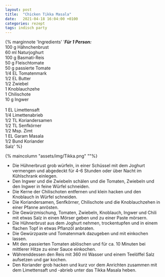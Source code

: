 ```yaml
---
layout: post
title:  "Chicken Tikka Masala"
date:   2021-04-18 16:04:00 +0100
categories: rezept
tags: indisch party
---
```


{% marginnote 'Ingredients' '***Für 1 Person:*** <br>
100 g Hähnchenbrust <br>
60 ml Naturjoghurt <br>
100 g Basmati-Reis <br>
50 g Fleischtomate <br>
50 g passierte Tomate <br>
1/4 EL Tomatenmark <br>
1/2 EL Butter <br>
1/2 Zwiebel <br>
1 Knoblauchzehe <br>
1 Chilischote <br>
10 g Ingwer <br>
 <br>
1 EL Limettensaft <br>
1/4 Limettenabrieb <br>
1/2 TL Koriandersamen <br>
1/2 TL Senfkörner <br>
1/2 Msp. Zimt <br>
1 EL Garam Masala <br>
1/2 Bund Koriander <br>
Salz' %}

{% maincolumn "assets/img/Tikka.png" ""%}



* Die Hühnerbrust grob würfeln, in einer Schüssel mit dem Joghurt vermengen und abgedeckt für 4-6 Stunden oder über Nacht im Kühlschrank einlegen.
* Den Ingwer und die Zwiebeln schälen und die Tomaten, Zwiebeln und den Ingwer in feine Würfel schneiden. 
* Die Kerne der Chilischoten entfernen und klein hacken und den Knoblauch in Würfel schneiden.
* Die Koriandersamen, Senfkörner, Chilischote und die Knoblauchzehen in einer Pfanne anrösten.
* Die Gewürzmischung, Tomaten, Zwiebeln, Knoblauch, Ingwer und Chili mit etwas Salz in einen Mörser geben und zu einer Paste mörsern.
* Die Hühnerbrust aus dem Joghurt nehmen, trockentupfen und in einem flachen Topf in etwas Pflanzöl anbraten. 
* Die Gewürzpaste und Tomatenmark dazugeben und mit einkochen lassen.
* Mit den passierten Tomaten ablöschen und für ca. 10 Minuten bei mittlerer Hitze zu einer Sauce einkochen.
* Währenddessen den Reis mit 360 ml Wasser und einem Teelöffel Salz aufsetzen und gar kochen.
* Den Koriander grob hacken und kurz vor dem Anrichten zusammen mit dem Limettensaft und -abrieb unter das Tikka Masala heben.